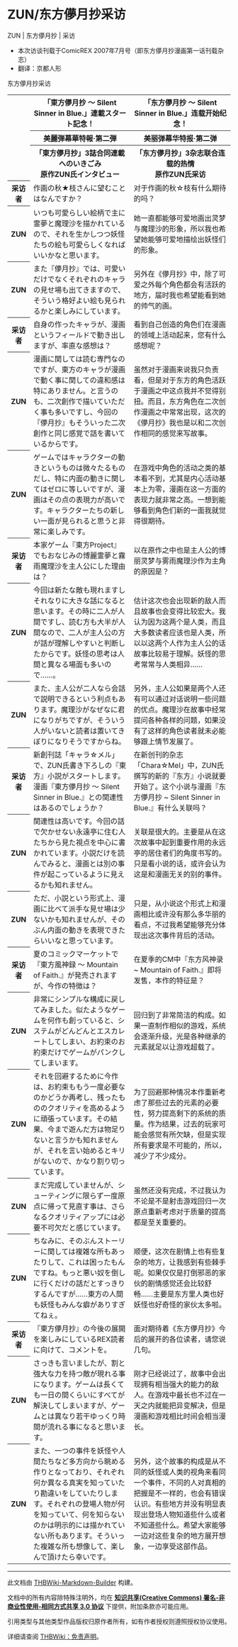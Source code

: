 # ZUN/东方儚月抄采访

<!-- source html: G:\repos\THBWiki-Markdown-Builder\THBWikiMarkdown\Temp\main\6\6a\ns0%3AZUN%2F%E4%B8%9C%E6%96%B9%E5%84%9A%E6%9C%88%E6%8A%84%E9%87%87%E8%AE%BF.html -->

ZUN | 东方儚月抄 | 采访

- 本次访谈刊载于ComicREX 2007年7月号（即东方儚月抄漫画第一话刊载杂志）
- 翻译：京都人形

[](./文件-东方儚月抄采访.jpg.md)  [](./文件-东方儚月抄采访.jpg.md)东方儚月抄采访

<table>
<tbody><tr>
<td style="width:10%;">
</td>
<th style="width:45%;">「東方儚月抄 ～ Silent Sinner in Blue.」連載スタート記念！
</th>
<th style="width:45%;">「东方儚月抄 ～ Silent Sinner in Blue.」连载开始纪念！
</th></tr>
<tr>
<td style="width:10%;">
</td>
<th style="width:45%;">美麗弾幕華特報·第二弾
</th>
<th style="width:45%;">美丽弹幕华特报·第二弹
</th></tr>
<tr>
<td>
</td>
<th>「東方儚月抄」3誌合同連載へのいきごみ<br>原作ZUN氏インタビュー
</th>
<th>「东方儚月抄」3杂志联合连载的热情<br>原作ZUN氏采访
</th></tr>
<tr>
<th>采访者
</th>
<td>作画の秋★枝さんに望むことはなんですか？
</td>
<td>对于作画的秋☆枝有什么期待的吗？
</td></tr>
<tr>
<th>ZUN
</th>
<td>いつも可愛らしい絵柄で主に霊夢と魔理沙を描かれているので、それを生かしつつ妖怪たちの絵も可愛らしくなればいいかなと思います。
</td>
<td>她一直都能够可爱地画出灵梦与魔理沙的形象，所以我也希望她能够可爱地描绘出妖怪们的形象。
</td></tr>
<tr>
<th>ZUN
</th>
<td>また『儚月抄』では、可愛いだけでなくそれぞれのキャラの見せ場も出てきますので、そういう格好よい絵も見られるかと楽しみにしています。
</td>
<td>另外在《儚月抄》中，除了可爱之外每个角色都会有活跃的地方，届时我也希望能看到她的帅气的画。
</td></tr>
<tr>
<th>采访者
</th>
<td>自身の作ったキャラが、漫画というフィールドで動き出しますが、率直な感想は？
</td>
<td>看到自己创造的角色们在漫画的领域上活动起来，您有什么感想呢？
</td></tr>
<tr>
<th>ZUN
</th>
<td>漫画に関しては読む専門なのですが、東方のキャラが漫画で動く事に関しての違和感は特にありません。と言うのも、二次創作で描いていただく事も多いですし、今回の『儚月抄』もそういった二次創作と同じ感覚で話を書いているからです。
</td>
<td>虽然对于漫画来说我只负责看，但是对于东方的角色活跃于漫画之中这点我并不觉得别扭。而且，东方角色在二次创作漫画之中常常出现，这次的《儚月抄》我也是以和二次创作相同的感觉来写故事。
</td></tr>
<tr>
<th>ZUN
</th>
<td>ゲームではキャラクターの動きというものは微々たるものだし、特に内面の動きに関してはゼロに等しいですが、漫画はその点の表現力が高いです。キャラクターたちの新しい一面が見られると思うと非常に楽しみです。
</td>
<td>在游戏中角色的活动之类的基本看不到，尤其是内心活动基本上为零，漫画在这一方面的表现力就非常之高。一想到能够看到角色们新的一面我就觉得很期待。
</td></tr>
<tr>
<th>采访者
</th>
<td>本家ゲーム『東方Project』でもおなじみの博麗霊夢と霧雨魔理沙を主人公にした理由は？
</td>
<td>以在原作之中也是主人公的博丽灵梦与雾雨魔理沙作为主角的原因是？
</td></tr>
<tr>
<th>ZUN
</th>
<td>今回は新たな敵も現れますしそれなりに大きな話になると思います。その時に二人が人間ですし、読む方も大半が人間なので、二人が主人公の方が話が理解しやすいと判断したからです。妖怪の思考は人間と異なる場面も多いので……。
</td>
<td>估计这次也会出现新的敌人而且故事也会变得比较宏大。我认为因为这两个是人类，而且大多数读者应该也是人类，所以以这两个人作为主人公的话故事比较易于理解。妖怪的思考常常与人类相异……
</td></tr>
<tr>
<th>ZUN
</th>
<td>また、主人公が二人なら会話で説明できるという利点もあります。魔理沙がなぜなに君になりがちですが、そういう人がいないと読者は置いてきぼりになりそうですからね。
</td>
<td>另外，主人公如果是两个人还有可以通过对话说明一些问题的优点。魔理沙在故事中经常提问各种各样的问题，如果没有了这样的角色读者就未必能够跟上情节发展了。
</td></tr>
<tr>
<th>采访者
</th>
<td>新創刊誌「キャラ☆メル」で、ZUN氏書き下ろしの『東方』小説がスタートします。漫画『東方儚月抄 ～ Silent Sinner in Blue.』との関連性はあるのでしょうか？
</td>
<td>在新创刊的杂志「Chara☆Mel」中，ZUN氏撰写的新的『东方』小说就要开始了。这个小说与漫画『东方儚月抄 ~ Silent Sinner in Blue.』有什么关联吗？
</td></tr>
<tr>
<th>ZUN
</th>
<td>関連性は高いです。今回の話で欠かせない永遠亭に住む人たちから見た視点を中心に書かれています。小説だけを読んでみると、漫画とは別の事件が起こっているように見えるかも知れません。
</td>
<td>关联是很大的。主要是从在这次故事中起到重要作用的永远亭的居住者们的角度书写的。只是看小说的话，或许会认为这是和漫画无关的别的事件。
</td></tr>
<tr>
<th>ZUN
</th>
<td>ただ、小説という形式上、漫画に比べて派手な見せ場は少ないかも知れませんが、そのぶん内面の動きを表現できたらいいなと思っています。
</td>
<td>只是，从小说这个形式上和漫画相比或许没有那么多华丽的看点，不过我希望能够充分体现出这次事件背后的活动。
</td></tr>
<tr>
<th>采访者
</th>
<td>夏のコミックマーケットで『東方風神録 ～ Mountain of Faith.』が発売されますが、今作の特徴は？
</td>
<td>在夏季的CM中『东方风神录 ~ Mountain of Faith.』即将发售，本作的特征是？
</td></tr>
<tr>
<th>ZUN
</th>
<td>非常にシンプルな構成に戻してみました。似たようなゲームを何作も創っていると、システムがどんどんとエスカレートしてしまい、お約束のお約束だけでゲームがパンクしてしまいます。
</td>
<td>回归到了非常简洁的构成。如果一直制作相似的游戏，系统会逐渐升级，光是各种继承的元素就足以让游戏超载了。
</td></tr>
<tr>
<th>ZUN
</th>
<td>それを回避するために今作は、お約束ももう一度必要なのかどうか再考し、残ったもののクオリティを高めるように頑張っています。その結果、今まで遊んだ方は物足りないと言うかも知れませんが、それを言い始めるとキリがないので、かなり割り切っています。
</td>
<td>为了回避那种情况本作重新考虑了那些过去的元素的必要性，努力提高剩下的系统的质量。作为结果，过去的玩家可能会感觉有所欠缺，但是实现所有要求是不可能的，所以，减少了不少成分。
</td></tr>
<tr>
<th>ZUN
</th>
<td>まだ完成していませんが、シューティングに限らず一度原点に帰って見直す事は、さらなるクオリティアップには必要不可欠だと感じています。
</td>
<td>虽然还没有完成，不过我认为不论是不是射击游戏回归一次原点重新考虑对于质量的提高都是至关重要的。
</td></tr>
<tr>
<th>ZUN
</th>
<td>ちなみに、そのぶんストーリーに関しては複雑な所もあったりして、これは困ったもんですね。もっと悪い奴を倒しに行くだけの話だとすっきりするんですが……東方の人間も妖怪もみんな癖がありすぎてねぇ。
</td>
<td>顺便，这次在剧情上也有些复杂的地方，让我感到有些棘手呢。如果仅仅是打倒邪恶的家伙的剧情感觉还会比较舒畅……主要是东方里人类也好妖怪也好奇怪的家伙太多啦。
</td></tr>
<tr>
<th>采访者
</th>
<td>『東方儚月抄』の今後の展開を楽しみにしているREX読者に向けて、コメントを。
</td>
<td>面对期待着《东方儚月抄》今后的展开的各位读者，请您说几句。
</td></tr>
<tr>
<th>ZUN
</th>
<td>さっきも言いましたが、割と強大な力を持つ敵が現れる事になります。ゲームは長くても一日の間くらいにすべてが解決してしまいますが、ゲームとは異なり若干ゆっくり時間が流れる事になると思います。
</td>
<td>刚才已经说过了，故事中会出现拥有相当强大的能力的敌人。在游戏中最长也不过在一天之内就能把异变解决，但是漫画和游戏相比时间会相当漫长。
</td></tr>
<tr>
<th>ZUN
</th>
<td>また、一つの事件を妖怪や人間たちなど多方向から眺める作りとなっており、それぞれ何か異なる真実を知っていたり勘違いをしていたりします。それぞれの登場人物が何を知っていて、何を知らないのかは明示的には描かれていない所もあります。そういった複雑な所も想像して、楽しんで頂けたら幸いです。
</td>
<td>另外，这个故事的构成是从不同的妖怪或人类的视角来看同一个事件，不同的人对真相的把握是不一样的，也会有错误认识。有些地方并没有明显表现出登场人物知道些什么或者不知道些什么。希望大家能够一边对这些复杂的地方展开想象，一边享受这部作品。
</td></tr></tbody></table>






---

此文档由 [THBWiki-Markdown-Builder](https://github.com/Delsin-Yu/THBWiki-Markdown-Builder) 构建。

文档中的所有内容除特殊注明外，均在 [**知识共享(Creative Commons) 署名-非商业性使用-相同方式共享 3.0 协议**](https://creativecommons.org/licenses/by-sa/3.0/deed.zh-hans) 下提供，附加条款亦可能应用。

引用类型与其他类型作品版权归原作者所有，如有作者授权则遵照授权协议使用。

详细请查阅 [THBWiki：免责声明](https://thbwiki.cc/THBWiki:%E5%85%8D%E8%B4%A3%E5%A3%B0%E6%98%8E)。

